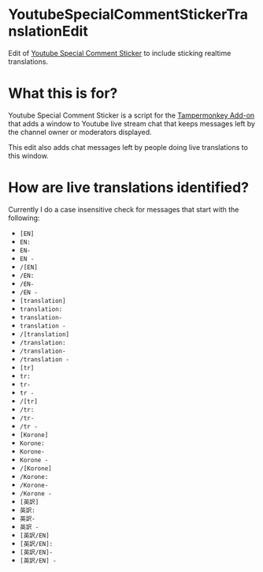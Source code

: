 # YoutubeSpecialCommentStickerTranslationEdit
Edit of [Youtube Special Comment Sticker](https://gitgud.io/AsobiTaizen/youtubespecialcommentsticker) to include sticking realtime translations.

# What this is for?
Youtube Special Comment Sticker is a script for the [Tampermonkey Add-on](https://addons.mozilla.org/en-US/firefox/addon/tampermonkey/) that adds a window to Youtube live stream chat that keeps messages left by the channel owner or moderators displayed.

This edit also adds chat messages left by people doing live translations to this window.

# How are live translations identified?
Currently I do a case insensitive check for messages that start with the following:
- `[EN]`
- `EN:`
- `EN-`
- `EN -`
- `/[EN]`
- `/EN:`
- `/EN-`
- `/EN -`
- `[translation]`
- `translation:`
- `translation-`
- `translation -`
- `/[translation]`
- `/translation:`
- `/translation-`
- `/translation -`
- `[tr]`
- `tr:`
- `tr-`
- `tr -`
- `/[tr]`
- `/tr:`
- `/tr-`
- `/tr -`
- `[Korone]`
- `Korone:`
- `Korone-`
- `Korone -`
- `/[Korone]`
- `/Korone:`
- `/Korone-`
- `/Korone -`
- `[英訳]`
- `英訳:`
- `英訳-`
- `英訳 -`
- `[英訳/EN]`
- `[英訳/EN]:`
- `[英訳/EN]-`
- `[英訳/EN] -`